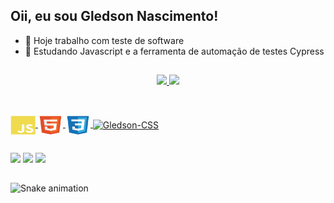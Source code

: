 ## Oii, eu sou Gledson Nascimento!

- 🔭 Hoje trabalho com teste de software
- 🌱 Estudando Javascript e a ferramenta de automação de testes Cypress
##

<div align="center">
  <a href="https://github.com/qagledson">
  <img height="180em" src="https://github-readme-stats.vercel.app/api?username=qagledson&show_icons=true&theme=dark&include_all_commits=true&count_private=true"/>
  <img height="180em" src="https://github-readme-stats.vercel.app/api/top-langs/?username=qagledson&layout=compact&langs_count=7&theme=dark"/>
</div>
  
##
  
<div style="display: inline_block"><br>
  <img align="center" alt="Gledson-Js" height="30" width="40" src="https://raw.githubusercontent.com/devicons/devicon/master/icons/javascript/javascript-plain.svg">
  <img align="center" alt="Gledson-HTML" height="30" width="40" src="https://raw.githubusercontent.com/devicons/devicon/master/icons/html5/html5-original.svg">
  <img align="center" alt="Gledson-CSS" height="30" width="40" src="https://raw.githubusercontent.com/devicons/devicon/master/icons/css3/css3-original.svg">
  <img align="center" alt="Gledson-CSS" height="30" width="40" src="https://cdn.jsdelivr.net/gh/devicons/devicon/icons/java/java-original.svg">
  
</div>
  
##
  
<div> 
  <a href="https://instagram.com/qagledson" target="_blank"><img src="https://img.shields.io/badge/-Instagram-%23E4405F?style=for-the-badge&logo=instagram&logoColor=white" target="_blank"></a>
  <a href = "mailto:"><img src="https://img.shields.io/badge/-Gmail-%23333?style=for-the-badge&logo=gmail&logoColor=white" target="_blank"></a>
  <a href="https://www.linkedin.com/in/gledson-nascimento-b68199125/" target="_blank"><img src="https://img.shields.io/badge/-LinkedIn-%230077B5?style=for-the-badge&logo=linkedin&logoColor=white" target="_blank"></a> 
 
##
  ![Snake animation](https://github.com/qagledson/qagledson/blob/output/github-contribution-grid-snake.svg)
##
</div>
